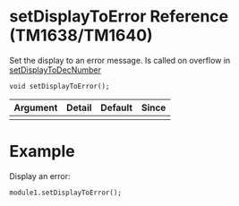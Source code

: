 # setDisplayToError Reference (TM1638/TM1640) #

Set the display to an error message. Is called on overflow in [setDisplayToDecNumber](setDisplayToDecNumber.md)

```
void setDisplayToError();
```

| Argument | Detail | Default | Since |
|:---------|:-------|:--------|:------|
|  |  |  |  |

# Example #

Display an error:
```
module1.setDisplayToError();
```